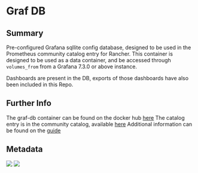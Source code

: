 # Graf DB

## Summary

Pre-configured Grafana sqllite config database, designed to be used in the Prometheus community catalog entry for Rancher. 
This container is designed to be used as a data container, and be accessed through `volumes_from` from a Grafana 7.3.0 or above instance.

Dashboards are present in the DB, exports of those dashboards have also been included in this Repo.

## Further Info

The graf-db container can be found on the docker hub [here](https://hub.docker.com/r/infinityworks/graf-db/)
The catalog entry is in the community catalog, available [here](https://github.com/rancher/community-catalog)
Additional information can be found on the [guide](https://github.com/infinityworks/Guide_Rancher_Monitoring)

## Metadata
[![](https://images.microbadger.com/badges/image/infinityworks/graf-db.svg)](http://microbadger.com/images/infinityworks/graf-db "Get your own image badge on microbadger.com") [![](https://images.microbadger.com/badges/version/infinityworks/graf-db.svg)](http://microbadger.com/images/infinityworks/graf-db "Get your own version badge on microbadger.com")
